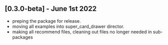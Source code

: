 ## [0.3.0-beta] - June 1st 2022
* preping the package for release. 
* moving all examples into super_card_drawer director.
* making all recommend files, cleaning out files no longer needed in sub-packages

